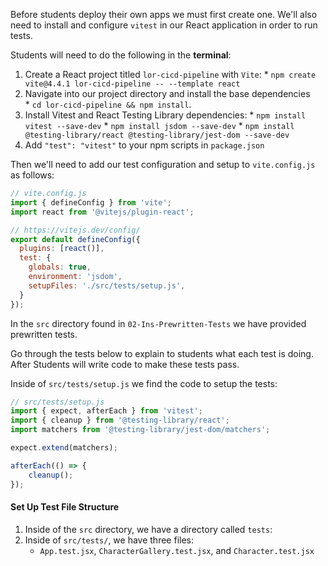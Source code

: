 Before students deploy their own apps we must first create one. We'll also need to install and configure `vitest` in our React application in order to run tests.

Students will need to do the following in the **terminal**:

  1. Create a React project titled `lor-cicd-pipeline` with `Vite`:
    * `npm create vite@4.4.1 lor-cicd-pipeline -- --template react`
  2. Navigate into our project directory and install the base dependencies  
    * `cd lor-cicd-pipeline && npm install`.
  3. Install Vitest and React Testing Library dependencies:
    * `npm install vitest --save-dev`
    * `npm install jsdom --save-dev`
    * `npm install @testing-library/react @testing-library/jest-dom --save-dev`
  4. Add `"test": "vitest"` to your npm scripts in `package.json`

Then we'll need to add our test configuration and setup to `vite.config.js` as follows:

```js
// vite.config.js
import { defineConfig } from 'vite';
import react from '@vitejs/plugin-react';

// https://vitejs.dev/config/
export default defineConfig({
  plugins: [react()],
  test: {
    globals: true,
    environment: 'jsdom',
    setupFiles: './src/tests/setup.js',
  }
});
```

In the `src` directory found in `02-Ins-Prewritten-Tests` we have provided prewritten tests.

Go through the tests below to explain to students what each test is doing. After Students will write code to make these tests pass.

Inside of `src/tests/setup.js` we find the code to setup the tests:

```js
// src/tests/setup.js
import { expect, afterEach } from 'vitest';
import { cleanup } from '@testing-library/react';
import matchers from '@testing-library/jest-dom/matchers';

expect.extend(matchers);

afterEach(() => {
    cleanup();
});
```

#### Set Up Test File Structure

1. Inside of the `src` directory, we have a directory called `tests`:
2. Inside of `src/tests/`, we have three files:
   * `App.test.jsx`, `CharacterGallery.test.jsx`, and `Character.test.jsx`